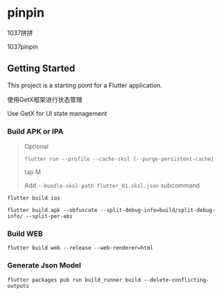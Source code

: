 # pinpin

1037拼拼

1037pinpin

## Getting Started

This project is a starting point for a Flutter application.

使用GetX框架进行状态管理

Use GetX for UI state management

### Build APK or IPA

> Optional 
> 
> `flutter run --profile --cache-sksl [--purge-persistent-cache]`
> 
> tap M
> 
> Add `--bundle-sksl-path flutter_01.sksl.json` subcommand

`flutter build ios`

`flutter build apk --obfuscate --split-debug-info=build/split-debug-info/ --split-per-abi`

### Build WEB

`flutter build web --release --web-renderer=html`

### Generate Json Model

`flutter packages pub run build_runner build --delete-conflicting-outputs`
